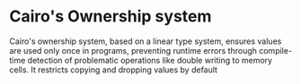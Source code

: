 # Cairo's Ownership system

Cairo's ownership system, based on a linear type system, ensures values are used only once in programs, preventing runtime errors through compile-time detection of problematic operations like double writing to memory cells. It restricts copying and dropping values by default
